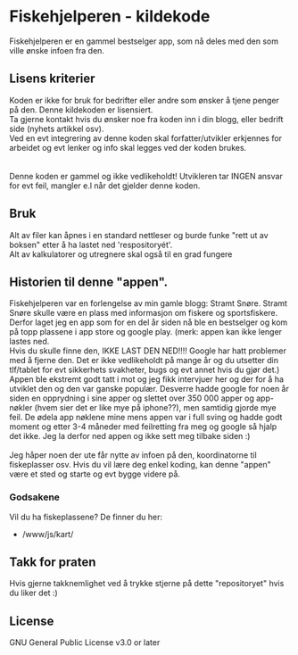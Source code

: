 # Fiskehjelperen - kildekode

Fiskehjelperen er en gammel bestselger app, som nå deles med den som ville ønske infoen fra den. 

## Lisens kriterier

Koden er ikke for bruk for bedrifter eller andre som ønsker å tjene penger på den. Denne kildekoden er lisensiert. <br>
Ta gjerne kontakt hvis du ønsker noe fra koden inn i din blogg, eller bedrift side (nyhets artikkel osv). <br>
Ved en evt integrering av denne koden skal forfatter/utvikler erkjennes for arbeidet og evt lenker og info skal legges ved der koden brukes.<br>
<br>
<br>
Denne koden er gammel og ikke vedlikeholdt! Utvikleren tar INGEN ansvar for evt feil, mangler e.l når det gjelder denne koden. <br>

## Bruk
Alt av filer kan åpnes i en standard nettleser og burde funke "rett ut av boksen" etter å ha lastet ned 'respositoryét'. <br>
Alt av kalkulatorer og utregnere skal også til en grad fungere <br>

## Historien til denne "appen". 
Fiskehjelperen var en forlengelse av min gamle blogg: Stramt Snøre. Stramt Snøre skulle være en plass med informasjon om fiskere og sportsfiskere. <br>
Derfor laget jeg en app som for en del år siden nå ble en bestselger og kom på topp plassene i app store og google play. (merk: appen kan ikke lenger lastes ned. <br>
Hvis du skulle finne den, IKKE LAST DEN NED!!!! Google har hatt problemer med å fjerne den. Det er ikke vedlikeholdt på mange år og du utsetter din tlf/tablet for evt sikkerhets svakheter, bugs og evt annet hvis du gjør det.)
<br>
Appen ble ekstremt godt tatt i mot og jeg fikk intervjuer her og der for å ha utviklet den og den var ganske populær. Desverre hadde google for noen år siden en opprydning i sine apper og slettet over 350 000 apper og app-nøkler (hvem sier det er like mye på iphone??), men samtidig gjorde mye feil. De ødela app nøklene mine mens appen var i full sving og hadde godt moment og etter 3-4 måneder med feilretting fra meg og google så hjalp det ikke. Jeg la derfor ned appen og ikke sett meg tilbake siden :) <br>
<br>
Jeg håper noen der ute får nytte av infoen på den, koordinatorne til fiskeplasser osv. Hvis du vil lære deg enkel koding, kan denne "appen" være et sted og starte og evt bygge videre på. <br>

###  Godsakene
Vil du ha fiskeplassene? De finner du her: 
- /www/js/kart/

## Takk for praten
Hvis gjerne takknemlighet ved å trykke stjerne på dette "repositoryet" hvis du liker det :) 

## License

GNU General Public License v3.0 or later